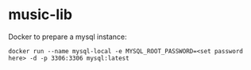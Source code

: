 # music-lib


Docker to prepare a mysql instance:
```
docker run --name mysql-local -e MYSQL_ROOT_PASSWORD=<set password here> -d -p 3306:3306 mysql:latest
```